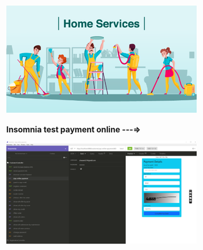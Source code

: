 <img src="https://github.com/HoseinRezaeeM/Home-service-provider-system/blob/master/Home-Services-Image-30-march-2020.png">
<h2> Insomnia test payment online ---=> </h2>
<img src="https://github.com/HoseinRezaeeM/Home-service-provider-system/blob/master/27.02.2024_19.06.49_REC.png">


